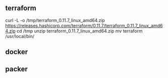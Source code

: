 ## terraform

curl -L -o /tmp/terraform_0.11.7_linux_amd64.zip https://releases.hashicorp.com/terraform/0.11.7/terraform_0.11.7_linux_amd64.zip
cd /tmp
unzip terraform_0.11.7_linux_amd64.zip
mv terraform /usr/local/bin/

## docker
## packer
